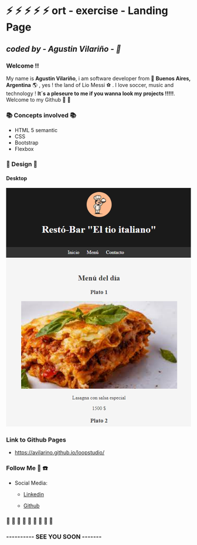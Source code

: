 # :zap: :zap: :zap: :zap: :zap:  ort - exercise - Landing Page
## *coded by - **Agustin Vilariño** -  :saxophone:*

### Welcome !!
My name is **Agustin Vilariño**, i am software developer from :pushpin: **Buenos Aires, Argentina** :earth_americas: , yes ! the land of Lio Messi :soccer: .
I love soccer, music and technology ! **It´s a pleseure to me if you wanna look my projects !!!!!**.
Welcome to my Github  :wave: :wave:


### :books: Concepts involved :books:

* HTML 5 semantic
* CSS
* Bootstrap
* Flexbox



### :triangular_ruler: Design :triangular_ruler:

#### Desktop

![Screenshot](https://raw.githubusercontent.com/avilarino/ejercicio-ort-frontend/master/images/screen-demo.png)

### Link to Github Pages
 * https://avilarino.github.io/loopstudio/


### Follow Me :raised_hands: :telephone:  

* Social Media: 
  * [Linkedin](https://www.linkedin.com/in/agust%C3%ADn-vilari%C3%B1o-17914564/)

  * [Github](https://github.com/avilarino)



###  :wave: :wave: :wave: :wave: :wave: :wave: :wave: :wave: :wave: 
### ---------- SEE YOU SOON -------
